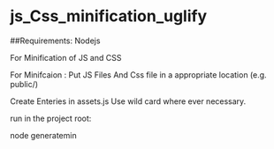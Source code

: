 # js_Css_minification_uglify
##Requirements:
  Nodejs 

For Minification of JS and CSS


For Minifcaion :
Put JS Files And Css file in a appropriate location (e.g. public/)

Create Enteries in assets.js
Use wild card where ever necessary.

run in the project root:

node generatemin
